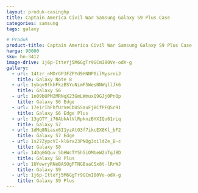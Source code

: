 ```yaml
---
layout: produk-casinghp
title: Captain America Civil War Samsung Galaxy S9 Plus Case
categories: samsung
tags: galaxy

# Produk
product-title: Captain America Civil War Samsung Galaxy S9 Plus Case
harga: 90000
sku: hn-3412
image-drive: 1j6p-ItteYj5M6GgTr9GCmI80Ve-odX-g
gallery:
  - url: 14tzr_nMDrGP3FZPYd9HNNP0ilMysrniJ
    title: Galaxy Note 8
  - url: 1ybqv9fkhFkzBSYuNimF5WesNNWqllJk6
    title: Galaxy S6
  - url: 1n09bUPM2MRNqX23GmLWmuxQ9GJj0Pn0p
    title: Galaxy S6 Edge
  - url: 17e1rIhFhfUrVeCbUSSauFjBCfPFQSr91
    title: Galaxy S6 Edge Plus
  - url: 13gGTY_i76AbkAlVlRpknzBYXIQu61rLq
    title: Galaxy S7
  - url: 1dMq8Niasx6I1yzAtO3f7ikcEX8Kl_bF2
    title: Galaxy S7 Edge
  - url: 1s27ZypcVI-kl6rx23PNOg3oildZe_B-c
    title: Galaxy S8
  - url: 14DgGGQuv_5bHWcTY5h5iOMbeW2oTgJBD
    title: Galaxy S8 Plus
  - url: 1UYewryRNeBASOgFTNGBuaCSx8t-lRrWJ
    title: Galaxy S9
  - url: 1j6p-ItteYj5M6GgTr9GCmI80Ve-odX-g
    title: Galaxy S9 Plus
---
```

